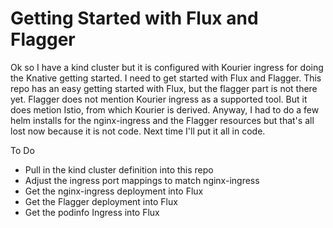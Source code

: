 # Getting Started with Flux and Flagger

Ok so I have a kind cluster but it is configured with Kourier ingress for doing
the Knative getting started. I need to get started with Flux and Flagger. This
repo has an easy getting started with Flux, but the flagger part is not there
yet. Flagger does not mention Kourier ingress as a supported tool. But it does
metion Istio, from which Kourier is derived. Anyway, I had to do a few helm
installs for the nginx-ingress and the Flagger resources but that's all lost
now because it is not code. Next time I'll put it all in code.

To Do
- Pull in the kind cluster definition into this repo
- Adjust the ingress port mappings to match nginx-ingress
- Get the nginx-ingress deployment into Flux
- Get the Flagger deployment into Flux
- Get the podinfo Ingress into Flux
